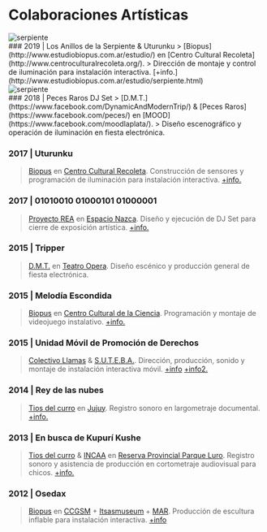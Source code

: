 # Colaboraciones Artísticas

<div class="imgColaboraciones"><img src="/portfolio/images/colaboraciones/serpiente.jpg" alt="serpiente"></div>
### 2019 | Los Anillos de la Serpiente & Uturunku
> [Biopus](http://www.estudiobiopus.com.ar/estudio/) en [Centro Cultural Recoleta](http://www.centroculturalrecoleta.org/). 
> Dirección de montaje y control de iluminación para instalación interactiva. [+info.](http://www.estudiobiopus.com.ar/estudio/serpiente.html)

<div class="imgColaboraciones"><img src="/portfolio/images/colaboraciones/peces.jpg" alt="serpiente"></div>
### 2018 | Peces Raros DJ Set
> [D.M.T.](https://www.facebook.com/DynamicAndModernTrip/) & [Peces Raros](https://www.facebook.com/peces/) en [MOOD](https://www.facebook.com/moodlaplata/).
> Diseño escenográfico y operación de iluminación en fiesta electrónica.

### 2017 | Uturunku
> [Biopus](http://www.estudiobiopus.com.ar/estudio/) en [Centro Cultural Recoleta](http://www.centroculturalrecoleta.org/).
> Construcción de sensores y programación de iluminación para instalación interactiva. [+info.](http://www.estudiobiopus.com.ar/estudio/uturunku.html)

### 2017 | 01010010 01000101 01000001
> [Proyecto REA](https://www.instagram.com/proyectorea/) en [Espacio Nazca](https://www.facebook.com/nazcaespacio/).
> Diseño y ejecución de DJ Set para cierre de exposición artística. [+info.](https://www.facebook.com/rea.proyecto/videos/193827411517002/)

### 2015 | Tripper
> [D.M.T.](https://www.facebook.com/DynamicAndModernTrip/) en [Teatro Opera](https://www.facebook.com/operalaplata/).
> Diseño escénico y producción general de fiesta electrónica.

### 2015 | Melodía Escondida
> [Biopus](http://www.estudiobiopus.com.ar/estudio/) en [Centro Cultural de la Ciencia](http://ccciencia.gob.ar/).
> Programación y montaje de videojuego instalativo. [+info.](http://www.estudiobiopus.com.ar/estudio/melodia_escondida.html)

### 2015 | Unidad Móvil de Promoción de Derechos
> [Colectivo Llamas]() & [S.U.T.E.B.A.](https://www.suteba.org.ar/).
> Dirección, producción, sonido y montaje de instalación interactiva móvil. [+info](https://vimeo.com/284396845) [+info2.](https://vimeo.com/284761445)

### 2014 | Rey de las nubes
> [Tios del curro]() en [Jujuy](http://www.turismo.jujuy.gov.ar/).
> Registro sonoro en largometraje documental. [+info.](http://www.selectplay.laplata.gov.ar/catalogo/rey-de-las-nubes)

### 2013 | En busca de Kupurí Kushe
> [Tios del curro]() & [INCAA](http://www.incaa.gov.ar/) en [Reserva Provincial Parque Luro](https://turismo.lapampa.gob.ar/index.php/reserva-provincial-parque-luro).
> Registro sonoro y asistencia de producción en cortometraje audiovisual para chicos. [+info.](https://www.youtube.com/watch?v=LCUgZPifyto)

### 2012 | Osedax
> [Biopus](http://www.estudiobiopus.com.ar/estudio/) en [CCGSM](http://www.elculturalsanmartin.org/) + [Itsasmuseum](https://www.itsasmuseum.eus/) + [MAR](https://www.gba.gob.ar/museomar).
> Producción de escultura inflable para instalación interactiva. [+info](http://www.estudiobiopus.com.ar/estudio/osedax.html)
